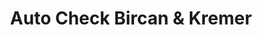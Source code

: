 ---
title: "Auto Check Bircan & Kremer"
url: /geislingen-an-der-steige/auto-check-bircan-und-kremer/
shop: Autowerkstatt
---